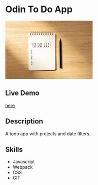 # Odin To Do App

![todo](assets/../src/assets/banner.jpeg)

## Live Demo

[here](https://tannerhornsby7.github.io/odin-todo/)

## Description

A todo app with projects and date filters.

## Skills

- Javascript
- Webpack
- CSS
- GIT
